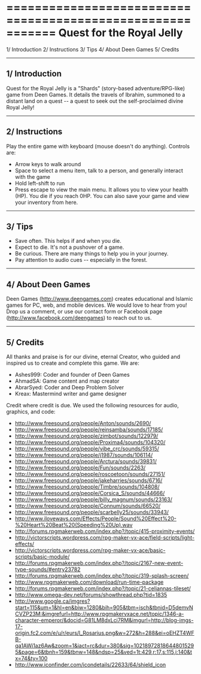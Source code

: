 ===========================================================
Quest for the Royal Jelly
===========================================================

1/ Introduction
2/ Instructions
3/ Tips
4/ About Deen Games
5/ Credits

-----------------------------------------------------------
1/ Introduction
-----------------------------------------------------------

Quest for the Royal Jelly is a "Shards" (story-based adventure/RPG-like) game from Deen Games. It details the travels of Ibrahim, summoned to a distant land on a quest -- a quest to seek out the self-proclaimed divine Royal Jelly!

-----------------------------------------------------------
2/ Instructions
-----------------------------------------------------------
Play the entire game with keyboard (mouse doesn't do anything). Controls are:

- Arrow keys to walk around
- Space to select a menu item, talk to a person, and generally interact with the game
- Hold left-shift to run
- Press escape to view the main menu. It allows you to view your health (HP). You die if you reach 0HP. You can also save your game and view your inventory from here.

-----------------------------------------------------------
3/ Tips
-----------------------------------------------------------
- Save often. This helps if and when you die.
- Expect to die. It's not a pushover of a game.
- Be curious. There are many things to help you in your journey.
- Pay attention to audio cues -- especially in the forest.

-----------------------------------------------------------
4/ About Deen Games
-----------------------------------------------------------
Deen Games (http://www.deengames.com) creates educational and Islamic games for PC, web, and mobile devices. We would love to hear from you! Drop us a comment, or use our contact form or Facebook page (http://www.facebook.com/deengames) to reach out to us.

-----------------------------------------------------------
5/ Credits
-----------------------------------------------------------
All thanks and praise is for our divine, eternal Creator, who guided and inspired us to create and complete this game. We are:

- Ashes999: Coder and founder of Deen Games
- AhmadSA: Game content and map creator
- AbrarSyed: Coder and Deep Problem Solver
- Kreax: Mastermind writer and game designer

Credit where credit is due. We used the following resources for audio, graphics, and code:

- http://www.freesound.org/people/Anton/sounds/2690/
- http://www.freesound.org/people/reinsamba/sounds/17185/
- http://www.freesound.org/people/zimbot/sounds/122979/
- http://www.freesound.org/people/Proxima4/sounds/104320/
- http://www.freesound.org/people/vibe_crc/sounds/59315/
- http://www.freesound.org/people/j1987/sounds/106114/
- http://www.freesound.org/people/Arctura/sounds/39831/
- http://www.freesound.org/people/Fun/sounds/2263/
- http://www.freesound.org/people/roscoetoon/sounds/27151/
- http://www.freesound.org/people/jakeharries/sounds/6716/
- http://www.freesound.org/people/Timbre/sounds/104808/
- http://www.freesound.org/people/Corsica_S/sounds/44666/
- http://www.freesound.org/people/billy_magnum/sounds/23163/
- http://www.freesound.org/people/Connum/sounds/66520/
- http://www.freesound.org/people/scarbelly25/sounds/33943/
- http://www.ilovewavs.com/Effects/People/Sound%20Effect%20-%20Heart%20Beat%20(Speeding%20Up).wav
- http://forums.rpgmakerweb.com/index.php?/topic/415-proximity-events/
- http://victorscripts.wordpress.com/rpg-maker-vx-ace/field-scripts/light-effects/
- http://victorscripts.wordpress.com/rpg-maker-vx-ace/basic-scripts/basic-module/
- http://forums.rpgmakerweb.com/index.php?/topic/2167-new-event-type-sounds/#entry23782
- http://forums.rpgmakerweb.com/index.php?/topic/319-splash-screen/
- http://www.rpgmakerweb.com/download/run-time-package
- http://forums.rpgmakerweb.com/index.php?/topic/21-celiannas-tileset/
- http://www.omega-dev.net/forums/showthread.php?tid=1835
- http://www.google.ca/imgres?start=115&um=1&hl=en&biw=1280&bih=905&tbm=isch&tbnid=D5demvNCVZP23M:&imgrefurl=http://www.rpgmakervxace.net/topic/1346-a-character-emperor/&docid=G81LM8dxLci7RM&imgurl=http://blog-imgs-17-origin.fc2.com/e/u/r/eurs/l_Rosarius.png&w=272&h=288&ei=oEHZT4WFB-qa1AWi1az6Aw&zoom=1&iact=rc&dur=380&sig=102189728186448015295&page=6&tbnh=159&tbnw=148&ndsp=25&ved=1t:429,r:17,s:115,i:140&tx=74&ty=100
- http://www.iconfinder.com/icondetails/22633/64/shield_icon
